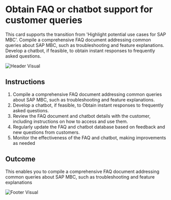# Obtain FAQ or chatbot support for customer queries

This card supports the transition from 'Highlight potential use cases for SAP MBC'. Compile a comprehensive FAQ document addressing common queries about SAP MBC, such as troubleshooting and feature explanations. Develop a chatbot, if feasible, to obtain instant responses to frequently asked questions.

![Header Visual](https://raw.githubusercontent.com/BriskenFinancials/use-case-template/main/cards/assets/UC10000426-A-05-top.png)

## Instructions

1. Compile a comprehensive FAQ document addressing common queries about SAP MBC, such as troubleshooting and feature explanations.
2. Develop a chatbot, if feasible, to Obtain instant responses to frequently asked questions.
3. Review the FAQ document and chatbot details with the customer, including instructions on how to access and use them.
4. Regularly update the FAQ and chatbot database based on feedback and new questions from customers.
5. Monitor the effectiveness of the FAQ and chatbot, making improvements as needed

## Outcome

This enables you to compile a comprehensive FAQ document addressing common queries about SAP MBC, such as troubleshooting and feature explanations

![Footer Visual](https://raw.githubusercontent.com/BriskenFinancials/use-case-template/main/cards/assets/UC10000426-A-05-bottom.png)